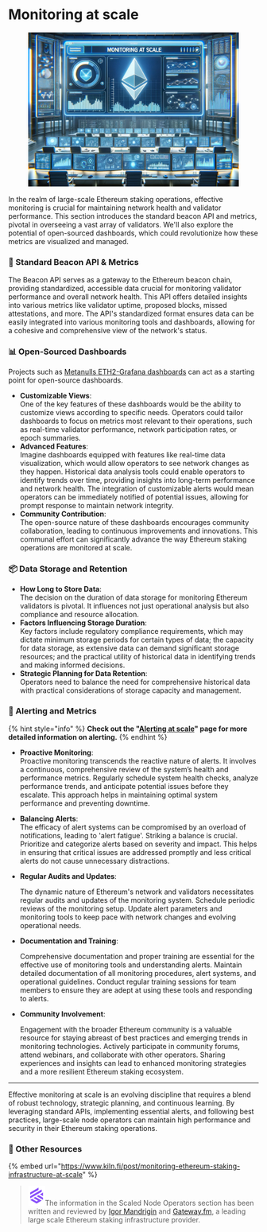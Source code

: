 # Monitoring at scale

<figure><img src="../.gitbook/assets/image.png" alt="" width="563"><figcaption></figcaption></figure>

In the realm of large-scale Ethereum staking operations, effective monitoring is crucial for maintaining network health and validator performance. This section introduces the standard beacon API and metrics, pivotal in overseeing a vast array of validators. We'll also explore the potential of open-sourced dashboards, which could revolutionize how these metrics are visualized and managed.

### **🔢 Standard Beacon API & Metrics**

The Beacon API serves as a gateway to the Ethereum beacon chain, providing standardized, accessible data crucial for monitoring validator performance and overall network health. This API offers detailed insights into various metrics like validator uptime, proposed blocks, missed attestations, and more. The API's standardized format ensures data can be easily integrated into various monitoring tools and dashboards, allowing for a cohesive and comprehensive view of the network's status.

### **📊 Open-Sourced Dashboards**

Projects such as [Metanulls ETH2-Grafana dashboards](https://github.com/metanull-operator/eth2-grafana) can act as a starting point for open-source dashboards.

* **Customizable Views**:\
  One of the key features of these dashboards would be the ability to customize views according to specific needs. Operators could tailor dashboards to focus on metrics most relevant to their operations, such as real-time validator performance, network participation rates, or epoch summaries.
* **Advanced Features**:\
  Imagine dashboards equipped with features like real-time data visualization, which would allow operators to see network changes as they happen. Historical data analysis tools could enable operators to identify trends over time, providing insights into long-term performance and network health. The integration of customizable alerts would mean operators can be immediately notified of potential issues, allowing for prompt response to maintain network integrity.
* **Community Contribution**:\
  The open-source nature of these dashboards encourages community collaboration, leading to continuous improvements and innovations. This communal effort can significantly advance the way Ethereum staking operations are monitored at scale.

### **📦 Data Storage and Retention**

* **How Long to Store Data**:\
  The decision on the duration of data storage for monitoring Ethereum validators is pivotal. It influences not just operational analysis but also compliance and resource allocation.
* **Factors Influencing Storage Duration**:\
  Key factors include regulatory compliance requirements, which may dictate minimum storage periods for certain types of data; the capacity for data storage, as extensive data can demand significant storage resources; and the practical utility of historical data in identifying trends and making informed decisions.
* **Strategic Planning for Data Retention**:\
  Operators need to balance the need for comprehensive historical data with practical considerations of storage capacity and management.

### &#x20;**🔔 Alerting and Metrics**

{% hint style="info" %}
**Check out the "**[**Alerting at scale**](alerting-at-scale.md)**" page for more detailed information on alerting.**
{% endhint %}

* **Proactive Monitoring**:\
  Proactive monitoring transcends the reactive nature of alerts. It involves a continuous, comprehensive review of the system’s health and performance metrics. Regularly schedule system health checks, analyze performance trends, and anticipate potential issues before they escalate. This approach helps in maintaining optimal system performance and preventing downtime.
* **Balancing Alerts**:\
  The efficacy of alert systems can be compromised by an overload of notifications, leading to 'alert fatigue'. Striking a balance is crucial. Prioritize and categorize alerts based on severity and impact. This helps in ensuring that critical issues are addressed promptly and less critical alerts do not cause unnecessary distractions.
*   **Regular Audits and Updates**:

    The dynamic nature of Ethereum's network and validators necessitates regular audits and updates of the monitoring system. Schedule periodic reviews of the monitoring setup. Update alert parameters and monitoring tools to keep pace with network changes and evolving operational needs.
*   **Documentation and Training**:

    Comprehensive documentation and proper training are essential for the effective use of monitoring tools and understanding alerts. Maintain detailed documentation of all monitoring procedures, alert systems, and operational guidelines. Conduct regular training sessions for team members to ensure they are adept at using these tools and responding to alerts.
*   **Community Involvement**:

    Engagement with the broader Ethereum community is a valuable resource for staying abreast of best practices and emerging trends in monitoring technologies. Actively participate in community forums, attend webinars, and collaborate with other operators. Sharing experiences and insights can lead to enhanced monitoring strategies and a more resilient Ethereum staking ecosystem.

***

Effective monitoring at scale is an evolving discipline that requires a blend of robust technology, strategic planning, and continuous learning. By leveraging standard APIs, implementing essential alerts, and following best practices, large-scale node operators can maintain high performance and security in their Ethereum staking operations.

### 📖 Other Resources

{% embed url="https://www.kiln.fi/post/monitoring-ethereum-staking-infrastructure-at-scale" %}

> <img src="../.gitbook/assets/image (108).png" alt="" data-size="line">The information in the Scaled Node Operators section has been written and reviewed by [Igor Mandrigin](https://x.com/mandrigin) and [Gateway.fm](https://gateway.fm), a leading large scale Ethereum staking infrastructure provider.
